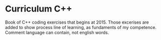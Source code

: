 # Curriculum C++
Book of C++ coding exercises that begins at 2015. 
Those excerises are added to show process line of learning, as fundaments of my competence.
Comment language can contain, not english words.